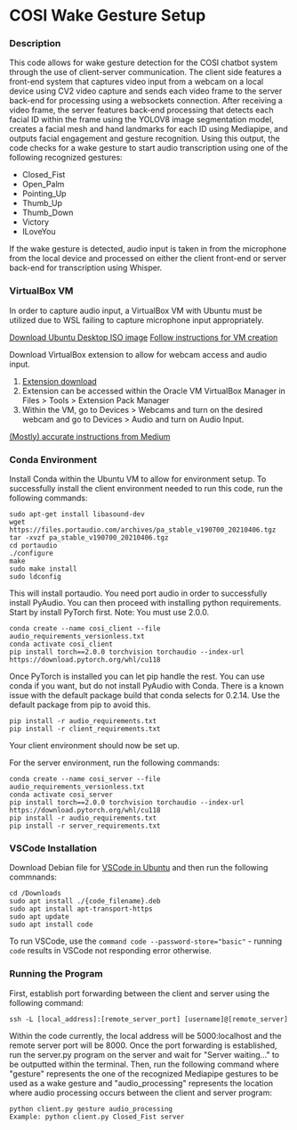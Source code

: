 # COSI Wake Gesture Setup

### Description
This code allows for wake gesture detection for the COSI chatbot system through the use of client-server communication. The client side features a front-end system that captures video input from a webcam on a local device using CV2 video capture and sends each video frame to the server back-end for processing using a websockets connection. After receiving a video frame, the server features back-end processing that detects each facial ID within the frame using the YOLOV8 image segmentation model, creates a facial mesh and hand landmarks for each ID using Mediapipe, and outputs facial engagement and gesture recognition. Using this output, the code checks for a wake gesture to start audio transcription using one of the following recognized gestures:

<ul>
  <li>Closed_Fist</li>
  <li>Open_Palm</li>
  <li>Pointing_Up</li>
  <li>Thumb_Up</li>
  <li>Thumb_Down</li>
  <li>Victory</li>
  <li>ILoveYou</li>
</ul>

If the wake gesture is detected, audio input is taken in from the microphone from the local device and processed on either the client front-end or server back-end for transcription using Whisper. 

### VirtualBox VM
In order to capture audio input, a VirtualBox VM with Ubuntu must be utilized due to WSL failing to capture microphone input appropriately.

[Download Ubuntu Desktop ISO image](https://ubuntu.com/download/desktop)
[Follow instructions for VM creation](https://ubuntu.com/tutorials/how-to-run-ubuntu-desktop-on-a-virtual-machine-using-virtualbox#1-overview)

Download VirtualBox extension to allow for webcam access and audio input.
        <ol>
            <li>[Extension download](https://www.virtualbox.org/wiki/Downloads)</li>
            <li>Extension can be accessed within the Oracle VM VirtualBox Manager in Files > Tools > Extension Pack Manager</li>
            <li>Within the VM, go to Devices > Webcams and turn on the desired webcam and go to Devices > Audio and turn on Audio Input.</li>
        </ol>

[(Mostly) accurate instructions from Medium](https://medium.com/nerd-for-tech/how-to-use-camera-in-windows-10-virtualbox-aa92ffbe1f24)
### Conda Environment 
Install Conda within the Ubuntu VM to allow for environment setup. 
To successfully install the client environment needed to run this code, run the following commands:
```
sudo apt-get install libasound-dev
wget https://files.portaudio.com/archives/pa_stable_v190700_20210406.tgz
tar -xvzf pa_stable_v190700_20210406.tgz
cd portaudio
./configure
make
sudo make install
sudo ldconfig
```
This will install portaudio. You need port audio in order to successfully install PyAudio. You can then proceed with installing python requirements. Start by install PyTorch first. Note: You must use 2.0.0.
```
conda create --name cosi_client --file audio_requirements_versionless.txt
conda activate cosi_client
pip install torch==2.0.0 torchvision torchaudio --index-url https://download.pytorch.org/whl/cu118
```
Once PyTorch is installed you can let pip handle the rest. You can use conda if you want, but do not install PyAudio with Conda. There is a known issue with the default package build that conda selects for 0.2.14. Use the default package from pip to avoid this.
```
pip install -r audio_requirements.txt
pip install -r client_requirements.txt
```
Your client environment should now be set up. 

For the server environment, run the following commands:
```
conda create --name cosi_server --file audio_requirements_versionless.txt
conda activate cosi_server
pip install torch==2.0.0 torchvision torchaudio --index-url https://download.pytorch.org/whl/cu118
pip install -r audio_requirements.txt
pip install -r server_requirements.txt
```

### VSCode Installation 
Download Debian file for [VSCode in Ubuntu](https://code.visualstudio.com/download) and then run the following commnands:
```
cd /Downloads
sudo apt install ./{code_filename}.deb
sudo apt install apt-transport-https
sudo apt update
sudo apt install code
```
To run VSCode, use the `command code --password-store="basic"` - running `code` results in VSCode not responding error otherwise.

### Running the Program
First, establish port forwarding between the client and server using the following command:
```
ssh -L [local_address]:[remote_server_port] [username]@[remote_server]
```
Within the code currently, the local address will be 5000:localhost and the remote server port will be 8000. Once the port forwarding is established, run the server.py program on the server and wait for "Server waiting..." to be outputted within the terminal. Then, run the following command where "gesture" represents the one of the recognized Mediapipe gestures to be used as a wake gesture and "audio_processing" represents the location where audio processing occurs between the client and server program:
```
python client.py gesture audio_processing
Example: python client.py Closed_Fist server 
```